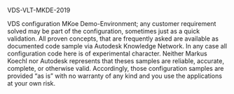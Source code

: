 VDS-VLT-MKDE-2019

VDS configuration MKoe Demo-Environment; any customer requirement solved may be part of the configuration, sometimes just as a quick validation. All proven concepts, that are frequently asked are available as documented code sample via Autodesk Knowledge Network. In any case all configuration code here is of experimental character. Neither Markus Koechl nor Autodesk represents that theses samples are reliable, accurate, complete, or otherwise valid. Accordingly, those configuration samples are provided “as is” with no warranty of any kind and you use the applications at your own risk.
